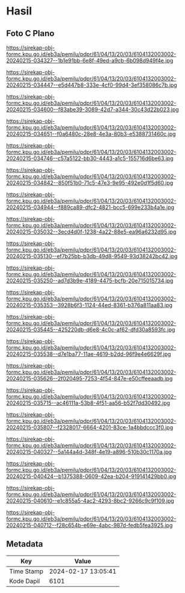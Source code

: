 # Hasil

## Foto C Plano

https://sirekap-obj-formc.kpu.go.id/eb3a/pemilu/pdpr/61/04/13/20/03/6104132003002-20240215-034327--1b1e91bb-6e8f-49ed-a9cb-6b098d949f4e.jpg

https://sirekap-obj-formc.kpu.go.id/eb3a/pemilu/pdpr/61/04/13/20/03/6104132003002-20240215-034447--e5d447b8-333e-4cf0-99d4-3ef358086c7b.jpg

https://sirekap-obj-formc.kpu.go.id/eb3a/pemilu/pdpr/61/04/13/20/03/6104132003002-20240215-034600--f83abe39-3089-42d7-a344-30c43d22b023.jpg

https://sirekap-obj-formc.kpu.go.id/eb3a/pemilu/pdpr/61/04/13/20/03/6104132003002-20240215-034651--f0a6480c-28e8-4e3a-80b3-e5388731460c.jpg

https://sirekap-obj-formc.kpu.go.id/eb3a/pemilu/pdpr/61/04/13/20/03/6104132003002-20240215-034746--c57a5122-bb30-4443-a1c5-155716d6be63.jpg

https://sirekap-obj-formc.kpu.go.id/eb3a/pemilu/pdpr/61/04/13/20/03/6104132003002-20240215-034842--850f51b0-71c5-47e3-9e95-492e0d1f5d60.jpg

https://sirekap-obj-formc.kpu.go.id/eb3a/pemilu/pdpr/61/04/13/20/03/6104132003002-20240215-034944--f889ca89-dfc2-4821-bcc5-699e233b4a1e.jpg

https://sirekap-obj-formc.kpu.go.id/eb3a/pemilu/pdpr/61/04/13/20/03/6104132003002-20240215-035032--3ecd4d0f-1238-4a22-88e5-ea96a6232d95.jpg

https://sirekap-obj-formc.kpu.go.id/eb3a/pemilu/pdpr/61/04/13/20/03/6104132003002-20240215-035130--ef7b25bb-b3db-49d8-9549-93d38242bc42.jpg

https://sirekap-obj-formc.kpu.go.id/eb3a/pemilu/pdpr/61/04/13/20/03/6104132003002-20240215-035250--ad7d3b9e-4189-4475-bcfb-20e715015734.jpg

https://sirekap-obj-formc.kpu.go.id/eb3a/pemilu/pdpr/61/04/13/20/03/6104132003002-20240215-035353--3928b6f3-1124-44ed-8361-b376a811aa83.jpg

https://sirekap-obj-formc.kpu.go.id/eb3a/pemilu/pdpr/61/04/13/20/03/6104132003002-20240215-035445--425220db-d6e8-4c0c-af62-dfd30a8593fc.jpg

https://sirekap-obj-formc.kpu.go.id/eb3a/pemilu/pdpr/61/04/13/20/03/6104132003002-20240215-035538--d7e1ba77-11ae-4619-b2dd-96f9e4e6629f.jpg

https://sirekap-obj-formc.kpu.go.id/eb3a/pemilu/pdpr/61/04/13/20/03/6104132003002-20240215-035626--2f020495-7253-4f54-847e-e50cffeeaadb.jpg

https://sirekap-obj-formc.kpu.go.id/eb3a/pemilu/pdpr/61/04/13/20/03/6104132003002-20240215-035715--ac46111a-53b8-4f51-aa56-b52f7dd30492.jpg

https://sirekap-obj-formc.kpu.go.id/eb3a/pemilu/pdpr/61/04/13/20/03/6104132003002-20240215-035807--f2328017-6664-4201-83ce-1a4bbdccc3f0.jpg

https://sirekap-obj-formc.kpu.go.id/eb3a/pemilu/pdpr/61/04/13/20/03/6104132003002-20240215-040327--5a144a4d-348f-4e19-a896-510b30c1170a.jpg

https://sirekap-obj-formc.kpu.go.id/eb3a/pemilu/pdpr/61/04/13/20/03/6104132003002-20240215-040424--b1375388-0609-42ea-b204-919141429bb0.jpg

https://sirekap-obj-formc.kpu.go.id/eb3a/pemilu/pdpr/61/04/13/20/03/6104132003002-20240215-040610--e1c855a5-4ac2-4293-8bc2-9266c9c9f109.jpg

https://sirekap-obj-formc.kpu.go.id/eb3a/pemilu/pdpr/61/04/13/20/03/6104132003002-20240215-040712--f28c654b-e69e-4abc-987d-fedb5fea3925.jpg


## Metadata

| Key        | Value               |
| ---------- | ------------------- |
| Time Stamp | 2024-02-17 13:05:41 |
| Kode Dapil | 6101                |



